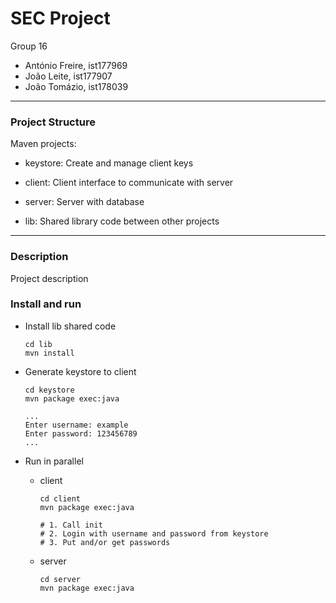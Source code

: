 
# SEC Project

Group 16

* António Freire, ist177969
* João Leite, ist177907
* João Tomázio, ist178039

---

### Project Structure

Maven projects:

* keystore: Create and manage client keys

* client: Client interface to communicate with server

* server: Server with database

* lib: Shared library code between other projects

---

### Description

Project description



### Install and run

* Install lib shared code

	```
	cd lib
	mvn install
	```

* Generate keystore to client

	```
	cd keystore
	mvn package exec:java
	```

	```
	...
	Enter username: example
	Enter password: 123456789
	...
	```

* Run in parallel

	* client

		```
		cd client
		mvn package exec:java
		```

		```
		# 1. Call init
		# 2. Login with username and password from keystore
		# 3. Put and/or get passwords
		```

	* server

		```
		cd server
		mvn package exec:java
		```
